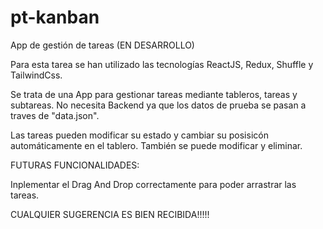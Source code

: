 # pt-kanban
App de gestión de tareas (EN DESARROLLO)

Para esta tarea se han utilizado las tecnologías ReactJS, Redux, Shuffle y TailwindCss.

Se trata de una App para gestionar tareas mediante tableros, tareas y subtareas. No necesita Backend ya que los datos de prueba se pasan a traves de "data.json".

Las tareas pueden modificar su estado y cambiar su posisicón automáticamente en el tablero. También se puede modificar y eliminar.

FUTURAS FUNCIONALIDADES:

Inplementar el Drag And Drop correctamente para poder arrastrar las tareas.



CUALQUIER SUGERENCIA ES BIEN RECIBIDA!!!!!
